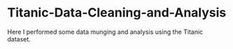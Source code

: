 # Titanic-Data-Cleaning-and-Analysis
Here I performed some data munging and analysis using the Titanic dataset.

